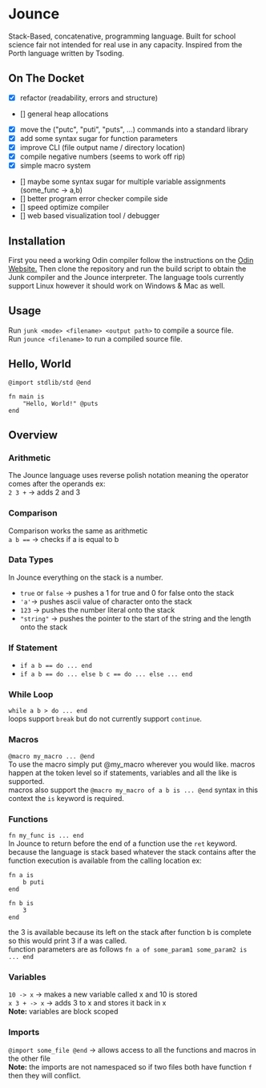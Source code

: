 # Jounce
Stack-Based, concatenative, programming language. Built for school science fair not intended for real use in any capacity. Inspired from the Porth language written by Tsoding.

## On The Docket
- [x] refactor (readability, errors and structure)
- [] general heap allocations
- [x] move the ("putc", "puti", "puts", ...) commands into a standard library
- [x] add some syntax sugar for function parameters
- [x] improve CLI (file output name / directory location)
- [x] compile negative numbers (seems to work off rip)
- [x] simple macro system
- [] maybe some syntax sugar for multiple variable assignments (some_func -> a,b)
- [] better program error checker compile side
- [] speed optimize compiler
- [] web based visualization tool / debugger


## Installation
First you need a working Odin compiler follow the instructions on the [Odin Website.](https://odin-lang.org/)
Then clone the repository and run the build script to obtain the Junk compiler and the Jounce interpreter.
The language tools currently support Linux however it should work on Windows & Mac as well.

## Usage
Run `junk <mode> <filename> <output path>` to compile a source file. <br>
Run `jounce <filename>` to run a compiled source file. <br>

## Hello, World
```
@import stdlib/std @end

fn main is
    "Hello, World!" @puts
end
```

## Overview

### Arithmetic
The Jounce language uses reverse polish notation meaning the operator comes after the operands ex: <br>
`2 3 +` -> adds 2 and 3

### Comparison
Comparison works the same as arithmetic <br>
`a b ==` -> checks if a is equal to b

### Data Types
In Jounce everything on the stack is a number. <br>
- `true` or `false` -> pushes a 1 for true and 0 for false onto the stack
- `'a'`-> pushes ascii value of character onto the stack
- `123` -> pushes the number literal onto the stack
- `"string"` -> pushes the pointer to the start of the string and the length onto the stack

### If Statement
- `if a b == do ... end`
- `if a b == do ... else b c == do ... else ... end`

### While Loop
`while a b > do ... end` <br>
loops support `break` but do not currently support `continue`.

### Macros
`@macro my_macro ... @end`<br>
To use the macro simply put @my_macro wherever you would like.
macros happen at the token level so if statements, variables and all the like is supported.<br>
macros also support the `@macro my_macro of a b is ... @end` syntax in this context the `is` keyword is required.

### Functions
`fn my_func is ... end` <br>
In Jounce to return before the end of a function use the `ret` keyword. <br>
because the language is stack based whatever the stack contains after the function execution is available from the calling location ex: <br>
```
fn a is
    b puti
end

fn b is
    3
end
```
the 3 is available because its left on the stack after function b is complete so this would print 3 if a was called.<br>
function parameters are as follows `fn a of some_param1 some_param2 is ... end`

### Variables
`10 -> x` -> makes a new variable called x and 10 is stored <br>
`x 3 + -> x` -> adds 3 to x and stores it back in x <br>
**Note:** variables are block scoped

### Imports
`@import some_file @end` -> allows access to all the functions and macros in the other file <br>
**Note:** the imports are not namespaced so if two files both have function `f` then they will conflict.